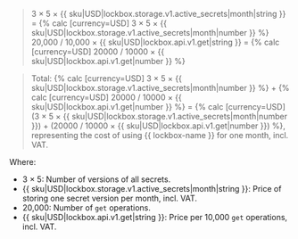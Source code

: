 > 3 × 5 × {{ sku|USD|lockbox.storage.v1.active_secrets|month|string }} = {% calc [currency=USD] 3 × 5 × {{ sku|USD|lockbox.storage.v1.active_secrets|month|number }} %}
> 20,000 / 10,000 × {{ sku|USD|lockbox.api.v1.get|string }} = {% calc [currency=USD] 20000 / 10000 × {{ sku|USD|lockbox.api.v1.get|number }} %}

> Total: {% calc [currency=USD] 3 × 5 × {{ sku|USD|lockbox.storage.v1.active_secrets|month|number }} %} + {% calc [currency=USD] 20000 / 10000 × {{ sku|USD|lockbox.api.v1.get|number }} %} = {% calc [currency=USD] (3 × 5 × {{ sku|USD|lockbox.storage.v1.active_secrets|month|number }}) + (20000 / 10000 × {{ sku|USD|lockbox.api.v1.get|number }}) %}, representing the cost of using {{ lockbox-name }} for one month, incl. VAT.

Where:
* 3 × 5: Number of versions of all secrets.
* {{ sku|USD|lockbox.storage.v1.active_secrets|month|string }}: Price of storing one secret version per month, incl. VAT.
* 20,000: Number of `get` operations.
* {{ sku|USD|lockbox.api.v1.get|string }}: Price per 10,000 `get` operations, incl. VAT.